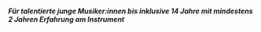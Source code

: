 ##### Für talentierte junge Musiker:innen bis inklusive 14 Jahre mit mindestens 2 Jahren Erfahrung am Instrument
